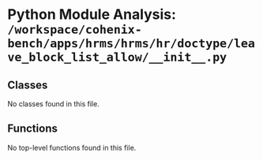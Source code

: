 # Python Module Analysis: `/workspace/cohenix-bench/apps/hrms/hrms/hr/doctype/leave_block_list_allow/__init__.py`

## Classes

No classes found in this file.


## Functions

No top-level functions found in this file.
